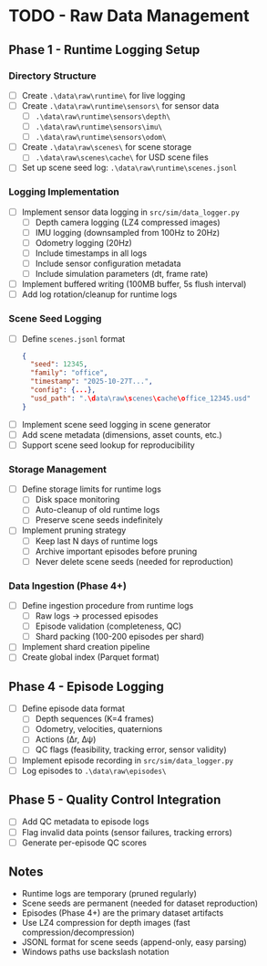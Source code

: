# TODO - Raw Data Management

## Phase 1 - Runtime Logging Setup

### Directory Structure
- [ ] Create `.\data\raw\runtime\` for live logging
- [ ] Create `.\data\raw\runtime\sensors\` for sensor data
  - [ ] `.\data\raw\runtime\sensors\depth\`
  - [ ] `.\data\raw\runtime\sensors\imu\`
  - [ ] `.\data\raw\runtime\sensors\odom\`
- [ ] Create `.\data\raw\scenes\` for scene storage
  - [ ] `.\data\raw\scenes\cache\` for USD scene files
- [ ] Set up scene seed log: `.\data\raw\runtime\scenes.jsonl`

### Logging Implementation
- [ ] Implement sensor data logging in `src/sim/data_logger.py`
  - [ ] Depth camera logging (LZ4 compressed images)
  - [ ] IMU logging (downsampled from 100Hz to 20Hz)
  - [ ] Odometry logging (20Hz)
  - [ ] Include timestamps in all logs
  - [ ] Include sensor configuration metadata
  - [ ] Include simulation parameters (dt, frame rate)
- [ ] Implement buffered writing (100MB buffer, 5s flush interval)
- [ ] Add log rotation/cleanup for runtime logs

### Scene Seed Logging
- [ ] Define `scenes.jsonl` format
  ```json
  {
    "seed": 12345,
    "family": "office",
    "timestamp": "2025-10-27T...",
    "config": {...},
    "usd_path": ".\data\raw\scenes\cache\office_12345.usd"
  }
  ```
- [ ] Implement scene seed logging in scene generator
- [ ] Add scene metadata (dimensions, asset counts, etc.)
- [ ] Support scene seed lookup for reproducibility

### Storage Management
- [ ] Define storage limits for runtime logs
  - [ ] Disk space monitoring
  - [ ] Auto-cleanup of old runtime logs
  - [ ] Preserve scene seeds indefinitely
- [ ] Implement pruning strategy
  - [ ] Keep last N days of runtime logs
  - [ ] Archive important episodes before pruning
  - [ ] Never delete scene seeds (needed for reproduction)

### Data Ingestion (Phase 4+)
- [ ] Define ingestion procedure from runtime logs
  - [ ] Raw logs → processed episodes
  - [ ] Episode validation (completeness, QC)
  - [ ] Shard packing (100-200 episodes per shard)
- [ ] Implement shard creation pipeline
- [ ] Create global index (Parquet format)

## Phase 4 - Episode Logging
- [ ] Define episode data format
  - [ ] Depth sequences (K=4 frames)
  - [ ] Odometry, velocities, quaternions
  - [ ] Actions (Δr, Δψ)
  - [ ] QC flags (feasibility, tracking error, sensor validity)
- [ ] Implement episode recording in `src/sim/data_logger.py`
- [ ] Log episodes to `.\data\raw\episodes\`

## Phase 5 - Quality Control Integration
- [ ] Add QC metadata to episode logs
- [ ] Flag invalid data points (sensor failures, tracking errors)
- [ ] Generate per-episode QC scores

## Notes
- Runtime logs are temporary (pruned regularly)
- Scene seeds are permanent (needed for dataset reproduction)
- Episodes (Phase 4+) are the primary dataset artifacts
- Use LZ4 compression for depth images (fast compression/decompression)
- JSONL format for scene seeds (append-only, easy parsing)
- Windows paths use backslash notation
